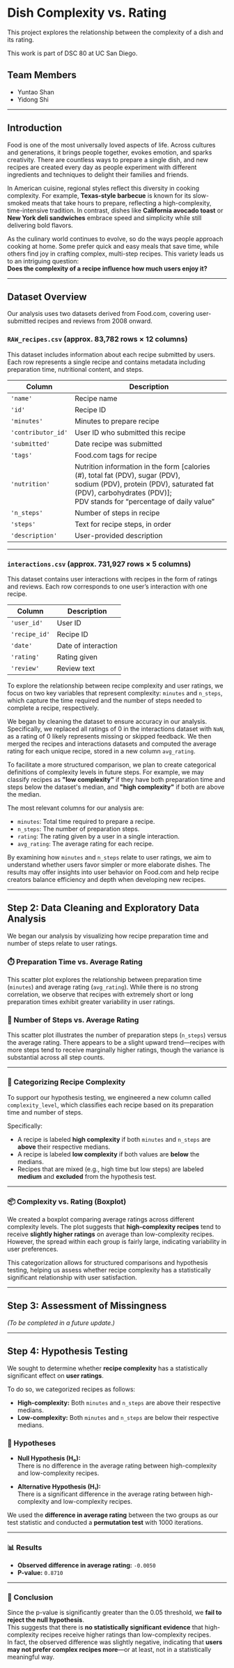 # Dish Complexity vs. Rating

This project explores the relationship between the complexity of a dish and its rating.

This work is part of DSC 80 at UC San Diego.

## Team Members
- Yuntao Shan
- Yidong Shi

---

## Introduction

Food is one of the most universally loved aspects of life. Across cultures and generations, it brings people together, evokes emotion, and sparks creativity. There are countless ways to prepare a single dish, and new recipes are created every day as people experiment with different ingredients and techniques to delight their families and friends.

In American cuisine, regional styles reflect this diversity in cooking complexity. For example, **Texas-style barbecue** is known for its slow-smoked meats that take hours to prepare, reflecting a high-complexity, time-intensive tradition. In contrast, dishes like **California avocado toast** or **New York deli sandwiches** embrace speed and simplicity while still delivering bold flavors.

As the culinary world continues to evolve, so do the ways people approach cooking at home. Some prefer quick and easy meals that save time, while others find joy in crafting complex, multi-step recipes. This variety leads us to an intriguing question:  
**Does the complexity of a recipe influence how much users enjoy it?**

---

## Dataset Overview

Our analysis uses two datasets derived from Food.com, covering user-submitted recipes and reviews from 2008 onward.

### `RAW_recipes.csv` (approx. **83,782 rows × 12 columns**)

This dataset includes information about each recipe submitted by users. Each row represents a single recipe and contains metadata including preparation time, nutritional content, and steps.

| Column           | Description                                                                 |
|------------------|-----------------------------------------------------------------------------|
| `'name'`         | Recipe name                                                                 |
| `'id'`           | Recipe ID                                                                   |
| `'minutes'`      | Minutes to prepare recipe                                                   |
| `'contributor_id'` | User ID who submitted this recipe                                         |
| `'submitted'`    | Date recipe was submitted                                                   |
| `'tags'`         | Food.com tags for recipe                                                    |
| `'nutrition'`    | Nutrition information in the form [calories (#), total fat (PDV), sugar (PDV),<br>sodium (PDV), protein (PDV), saturated fat (PDV), carbohydrates (PDV)];<br>PDV stands for “percentage of daily value” |
| `'n_steps'`      | Number of steps in recipe                                                   |
| `'steps'`        | Text for recipe steps, in order                                             |
| `'description'`  | User-provided description                                                   |

---

### `interactions.csv` (approx. **731,927 rows × 5 columns**)

This dataset contains user interactions with recipes in the form of ratings and reviews. Each row corresponds to one user’s interaction with one recipe.

| Column        | Description           |
|---------------|-----------------------|
| `'user_id'`   | User ID               |
| `'recipe_id'` | Recipe ID             |
| `'date'`      | Date of interaction   |
| `'rating'`    | Rating given          |
| `'review'`    | Review text           |

To explore the relationship between recipe complexity and user ratings, we focus on two key variables that represent complexity: `minutes` and `n_steps`, which capture the time required and the number of steps needed to complete a recipe, respectively.

We began by cleaning the dataset to ensure accuracy in our analysis. Specifically, we replaced all ratings of 0 in the interactions dataset with `NaN`, as a rating of 0 likely represents missing or skipped feedback. We then merged the recipes and interactions datasets and computed the average rating for each unique recipe, stored in a new column `avg_rating`.

To facilitate a more structured comparison, we plan to create categorical definitions of complexity levels in future steps. For example, we may classify recipes as **"low complexity"** if they have both preparation time and steps below the dataset's median, and **"high complexity"** if both are above the median.

The most relevant columns for our analysis are:

- `minutes`: Total time required to prepare a recipe.  
- `n_steps`: The number of preparation steps.  
- `rating`: The rating given by a user in a single interaction.  
- `avg_rating`: The average rating for each recipe.

By examining how `minutes` and `n_steps` relate to user ratings, we aim to understand whether users favor simpler or more elaborate dishes. The results may offer insights into user behavior on Food.com and help recipe creators balance efficiency and depth when developing new recipes.

---

## Step 2: Data Cleaning and Exploratory Data Analysis

We began our analysis by visualizing how recipe preparation time and number of steps relate to user ratings.

### ⏱️ Preparation Time vs. Average Rating

This scatter plot explores the relationship between preparation time (`minutes`) and average rating (`avg_rating`). While there is no strong correlation, we observe that recipes with extremely short or long preparation times exhibit greater variability in user ratings.

### 🍳 Number of Steps vs. Average Rating

This scatter plot illustrates the number of preparation steps (`n_steps`) versus the average rating. There appears to be a slight upward trend—recipes with more steps tend to receive marginally higher ratings, though the variance is substantial across all step counts.

---

### 🧮 Categorizing Recipe Complexity

To support our hypothesis testing, we engineered a new column called `complexity_level`, which classifies each recipe based on its preparation time and number of steps.

Specifically:
- A recipe is labeled **high complexity** if both `minutes` and `n_steps` are **above** their respective medians.
- A recipe is labeled **low complexity** if both values are **below** the medians.
- Recipes that are mixed (e.g., high time but low steps) are labeled **medium** and **excluded** from the hypothesis test.

---

### 📦 Complexity vs. Rating (Boxplot)

We created a boxplot comparing average ratings across different complexity levels. The plot suggests that **high-complexity recipes** tend to receive **slightly higher ratings** on average than low-complexity recipes. However, the spread within each group is fairly large, indicating variability in user preferences.

This categorization allows for structured comparisons and hypothesis testing, helping us assess whether recipe complexity has a statistically significant relationship with user satisfaction.

---

## Step 3: Assessment of Missingness

*(To be completed in a future update.)*

---

## Step 4: Hypothesis Testing

We sought to determine whether **recipe complexity** has a statistically significant effect on **user ratings**.

To do so, we categorized recipes as follows:

- **High-complexity:** Both `minutes` and `n_steps` are above their respective medians.
- **Low-complexity:** Both `minutes` and `n_steps` are below their respective medians.

### 🧪 Hypotheses

- **Null Hypothesis (H₀):**  
  There is no difference in the average rating between high-complexity and low-complexity recipes.

- **Alternative Hypothesis (H₁):**  
  There is a significant difference in the average rating between high-complexity and low-complexity recipes.

We used the **difference in average rating** between the two groups as our test statistic and conducted a **permutation test** with 1000 iterations.

---

### 📊 Results

- **Observed difference in average rating:** `-0.0050`  
- **P-value:** `0.8710`

---

### 📌 Conclusion

Since the p-value is significantly greater than the 0.05 threshold, we **fail to reject the null hypothesis**.  
This suggests that there is **no statistically significant evidence** that high-complexity recipes receive higher ratings than low-complexity recipes.  
In fact, the observed difference was slightly negative, indicating that **users may not prefer complex recipes more**—or at least, not in a statistically meaningful way.


